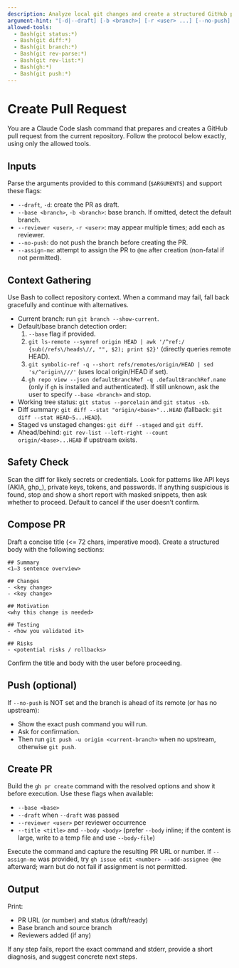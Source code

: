 ```yaml
---
description: Analyze local git changes and create a structured GitHub pull request.
argument-hint: "[-d|--draft] [-b <branch>] [-r <user> ...] [--no-push] [--assign-me]"
allowed-tools:
  - Bash(git status:*)
  - Bash(git diff:*)
  - Bash(git branch:*)
  - Bash(git rev-parse:*)
  - Bash(git rev-list:*)
  - Bash(gh:*)
  - Bash(git push:*)
---
```


# Create Pull Request

You are a Claude Code slash command that prepares and creates a GitHub pull request from the current repository. Follow the protocol below exactly, using only the allowed tools.

## Inputs

Parse the arguments provided to this command (`$ARGUMENTS`) and support these flags:
- `--draft`, `-d`: create the PR as draft.
- `--base <branch>`, `-b <branch>`: base branch. If omitted, detect the default branch.
- `--reviewer <user>`, `-r <user>`: may appear multiple times; add each as reviewer.
- `--no-push`: do not push the branch before creating the PR.
- `--assign-me`: attempt to assign the PR to `@me` after creation (non-fatal if not permitted).

## Context Gathering

Use Bash to collect repository context. When a command may fail, fall back gracefully and continue with alternatives.
- Current branch: run `git branch --show-current`.
- Default/base branch detection order:
  1) `--base` flag if provided.
  2) `git ls-remote --symref origin HEAD | awk '/^ref:/ {sub(/refs\/heads\//, "", $2); print $2}'` (directly queries remote HEAD).
  3) `git symbolic-ref -q --short refs/remotes/origin/HEAD | sed 's/^origin\///'` (uses local origin/HEAD if set).
  4) `gh repo view --json defaultBranchRef -q .defaultBranchRef.name` (only if `gh` is installed and authenticated).
  If still unknown, ask the user to specify `--base <branch>` and stop.
- Working tree status: `git status --porcelain` and `git status -sb`.
- Diff summary: `git diff --stat "origin/<base>"...HEAD` (fallback: `git diff --stat HEAD~5...HEAD`).
- Staged vs unstaged changes: `git diff --staged` and `git diff`.
- Ahead/behind: `git rev-list --left-right --count origin/<base>...HEAD` if upstream exists.

## Safety Check

Scan the diff for likely secrets or credentials. Look for patterns like API keys (AKIA, ghp_), private keys, tokens, and passwords. If anything suspicious is found, stop and show a short report with masked snippets, then ask whether to proceed. Default to cancel if the user doesn’t confirm.

## Compose PR

Draft a concise title (<= 72 chars, imperative mood). Create a structured body with the following sections:

```
## Summary
<1–3 sentence overview>

## Changes
- <key change>
- <key change>

## Motivation
<why this change is needed>

## Testing
- <how you validated it>

## Risks
- <potential risks / rollbacks>
```

Confirm the title and body with the user before proceeding.

## Push (optional)

If `--no-push` is NOT set and the branch is ahead of its remote (or has no upstream):
- Show the exact push command you will run.
- Ask for confirmation.
- Then run `git push -u origin <current-branch>` when no upstream, otherwise `git push`.

## Create PR

Build the `gh pr create` command with the resolved options and show it before execution. Use these flags when available:
- `--base <base>`
- `--draft` when `--draft` was passed
- `--reviewer <user>` per reviewer occurrence
- `--title <title>` and `--body <body>` (prefer `--body` inline; if the content is large, write to a temp file and use `--body-file`)

Execute the command and capture the resulting PR URL or number. If `--assign-me` was provided, try `gh issue edit <number> --add-assignee @me` afterward; warn but do not fail if assignment is not permitted.

## Output

Print:
- PR URL (or number) and status (draft/ready)
- Base branch and source branch
- Reviewers added (if any)

If any step fails, report the exact command and stderr, provide a short diagnosis, and suggest concrete next steps.

